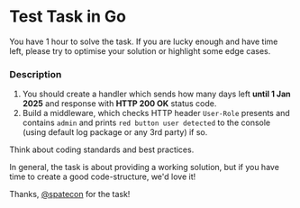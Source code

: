 # Test Task in Go

You have 1 hour to solve the task. 
If you are lucky enough and have time left, please try to optimise your solution or highlight some edge cases.

### Description

1. You should create a handler which sends how many days left **until 1 Jan 2025** and response with **HTTP 200 OK** status code.
2. Build a middleware, which checks HTTP header `User-Role` presents and contains `admin` and prints `red button user detected` to the console (using default log package or any 3rd party) if so.

Think about coding standards and best practices. 

In general, the task is about providing a working solution, but if you have time to create a good code-structure, we'd love it!

Thanks, [@spatecon](https://github.com/spatecon) for the task!